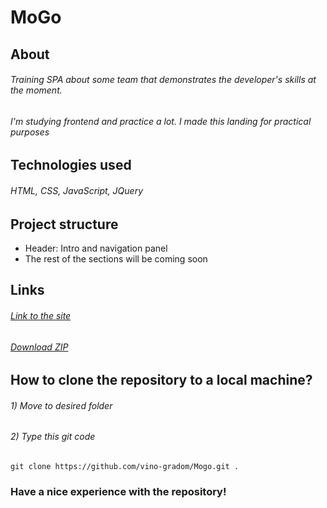 # MoGo

## About
###### Training SPA about some team that demonstrates the developer's skills at the moment.
###### I'm studying frontend and practice a lot. I made this landing for practical purposes

## Technologies used
###### HTML, CSS, JavaScript, JQuery

## Project structure
* Header: Intro and navigation panel
* The rest of the sections will be coming soon

## Links
###### [Link to the site](https://vino-gradom.github.io/Mogo/)
###### [Download ZIP](https://github.com/vino-gradom/Mogo/archive/refs/heads/main.zip)

## How to clone the repository to a local machine?
###### 1) Move to desired folder
###### 2) Type this git code
```git
git clone https://github.com/vino-gradom/Mogo.git .
```

### Have a nice experience with the repository!
